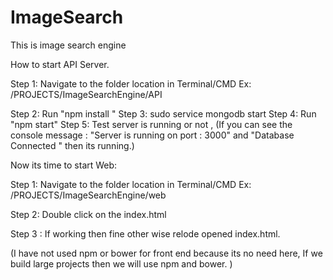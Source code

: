 # ImageSearch
This is image search engine


How to start API Server.

Step 1: Navigate to the folder  location in Terminal/CMD     Ex: /PROJECTS/ImageSearchEngine/API

Step 2:  Run "npm install "
Step 3:  sudo service mongodb start
Step 4:  Run "npm start"
Step 5:  Test server is running or not , (If you can see the console  message : "Server is running on port :  3000"   and  "Database Connected " then its running.)


Now its time to start Web:

Step 1: Navigate to the folder  location in Terminal/CMD    Ex: /PROJECTS/ImageSearchEngine/web

Step 2: Double click on the index.html

Step 3 : If working then fine other wise relode opened index.html.

(I have not used npm or bower for front end because its no need here, If we build large projects then we will use npm and bower. )
